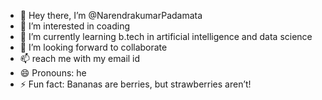- 👋 Hey there, I’m @NarendrakumarPadamata
- 👀 I’m interested in coading
- 🌱 I’m currently learning b.tech in artificial intelligence and data science
- 💞️ I’m looking forward to collaborate
- 📫 reach me with my email id 
- 😄 Pronouns: he
- ⚡ Fun fact: Bananas are berries, but strawberries aren’t!

<!---
NarendrakumarPadamata/NarendrakumarPadamata is a ✨ special ✨ repository because its `README.md` (this file) appears on your GitHub profile.
You can click the Preview link to take a look at your changes.
--->
